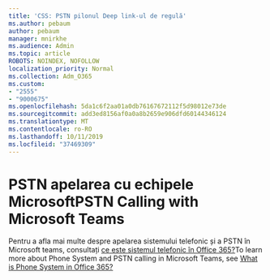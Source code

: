 ```yaml
---
title: 'CSS: PSTN pilonul Deep link-ul de regulă'
ms.author: pebaum
author: pebaum
manager: mnirkhe
ms.audience: Admin
ms.topic: article
ROBOTS: NOINDEX, NOFOLLOW
localization_priority: Normal
ms.collection: Adm_O365
ms.custom:
- "2555"
- "9000675"
ms.openlocfilehash: 5da1c6f2aa01a0db76167672112f5d98012e73de
ms.sourcegitcommit: add3ed8156af0a0a8b2659e906dfd60144346124
ms.translationtype: MT
ms.contentlocale: ro-RO
ms.lasthandoff: 10/11/2019
ms.locfileid: "37469309"
---
```

# <a name="pstn-calling-with-microsoft-teams"></a><span data-ttu-id="3f21d-102">PSTN apelarea cu echipele Microsoft</span><span class="sxs-lookup"><span data-stu-id="3f21d-102">PSTN Calling with Microsoft Teams</span></span>

<span data-ttu-id="3f21d-103">Pentru a afla mai multe despre apelarea sistemului telefonic și a PSTN în Microsoft teams, consultați [ce este sistemul telefonic în Office 365?](https://docs.microsoft.com/microsoftteams/what-is-phone-system-in-office-365)</span><span class="sxs-lookup"><span data-stu-id="3f21d-103">To learn more about Phone System and PSTN calling in Microsoft Teams, see [What is Phone System in Office 365?](https://docs.microsoft.com/microsoftteams/what-is-phone-system-in-office-365)</span></span>